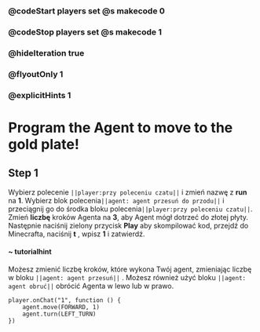 ### @codeStart players set @s makecode 0
### @codeStop players set @s makecode 1

### @hideIteration true 
### @flyoutOnly 1
### @explicitHints 1


# Program the Agent to move to the gold plate!

## Step 1
Wybierz polecenie ``||player:przy poleceniu czatu||`` i zmień nazwę z **run** na **1**. Wybierz blok polecenia``||agent: agent przesuń do przodu||`` i przeciągnij go do środka bloku polecenia``||player:przy poleceniu czatu||``. Zmień **liczbę** kroków Agenta na **3**, aby Agent mógł dotrzeć do złotej płyty. Następnie naciśnij zielony przycisk **Play** aby skompilować kod, przejdź do Minecrafta, naciśnij **t** , wpisz **1** i zatwierdź.

#### ~ tutorialhint 
Możesz zmienić liczbę kroków, które wykona Twój agent, zmieniając liczbę w bloku ``||agent: agent przesuń||`` . Możesz również użyć bloku ``||agent: agent obruć||`` obrócić Agenta w lewo lub w prawo.



```ghost
player.onChat("1", function () {
    agent.move(FORWARD, 1)
    agent.turn(LEFT_TURN)
})
``` 
